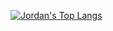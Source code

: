 [![Jordan's Top Langs](https://github-readme-stats.vercel.app/api/top-langs/?username=JOlsen-Neslo&langs_count=10)](https://github.com/anuraghazra/github-readme-stats)
